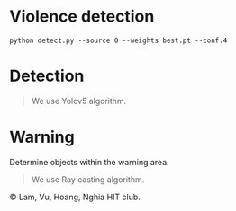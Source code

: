 # Violence detection

```
python detect.py --source 0 --weights best.pt --conf.4
```

# Detection
> We use Yolov5 algorithm.

# Warning
Determine objects within the warning area.
> We use Ray casting algorithm.

© Lam, Vu, Hoang, Nghia HIT club.
